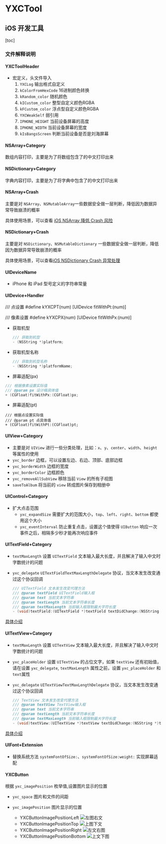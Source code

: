 # YXCTool
## iOS 开发工具

[toc]

### 文件解释说明

#### YXCToolHeader
* 宏定义，头文件导入
    1. `YXCLog` 输出格式自定义
    2. `kColorFromHexCode` 16进制颜色转换
    3. `kRandom_color` 随机颜色
    4. `kICustom_color` 整型自定义颜色RGBA
    5. `kFCustom_color` 浮点型自定义颜色RGBA
    6. `YXCWeakSelf` 弱引用
    7. `IPHONE_HEIGHT` 当前设备屏幕的高度
    8. `IPHONE_WIDTH` 当前设备屏幕的宽度
    9. `kIsBangsScreen` 判断当前设备是否是刘海屏幕

#### NSArray+Category 

数组内容打印，主要是为了将数组包含了的中文打印出来

#### NSDictionary+Category

字典内容打印，主要是为了将字典中包含了的中文打印出来

#### NSArray+Crash

主要是对 `NSArray`、`NSMutableArray`一些数据安全做一层判断，降低因为数据异常导致崩溃的概率

具体使用场景，可以查看 [iOS NSArray 降低 Crash 风险](https://www.jianshu.com/p/794d42de0aaf)

#### NSDictionary+Crash

主要是对 `NSDictionary`、`NSMutableDictionary` 一些数据安全做一层判断，降低因为数据异常导致崩溃的概率

具体使用场景，可以查看[iOS NSDictionary Crash 异常处理](https://www.jianshu.com/p/e56e58821233)

#### UIDeviceName

* iPhone 和 iPad 型号定义的字符串常量

#### UIDevice+Handler

/// 点设置
#define kYXCPT(num) [UIDevice fitWithPt:(num)]

/// 像素设置
#define kYXCPX(num) [UIDevice fitWithPx:(num)]

* 获取机型

  ```objective-c
  /// 获取到机型
  - (NSString *)platform;
  ```

* 获取机型名称

  ```objective-c
  /// 获取到机型名称
  - (NSString *)platformName;
  ```

* 屏幕适配(px)
```Objective-c
/// 根据像素设置实际值
/// @param px 设计稿具体值
+ (CGFloat)fitWithPx:(CGFloat)px;
```

* 屏幕适配(pt)
```Objecive-c
/// 根据点设置实际值
/// @param pt 点具体值
+ (CGFloat)fitWithPt:(CGFloat)pt;
```

#### UIView+Category

* 主要是对 `UIView` 进行一些分类处理，比如：`x`、`y`、`center`、`width`、`height`等属性的使用
* `yxc_border` 边框，可以设置左边、右边、顶部、底部边框
* `yxc_borderWidth` 边框的宽度
* `yxc_borderColor` 边框颜色
* `yxc_removeAllSubView` 移除当前 `View` 的所有子视图
* `saveToAlbum` 将当前的 `view` 转成图片保存到相册中

#### UIControl+Category

* 扩大点击范围
    * `yxc_expandSize` 需要扩大的范围大小，`top`、`left`、`right`、`bottom` 都使用这个大小
    * `yxc_eventInterval` 防止重复点击，设置这个值使得 `UIButton` 响应一次事件之后，相隔多少秒才能再次响应事件

#### UITextField+Category

* `textMaxLength` 设置 `UITextField` 文本输入最大长度，并且解决了输入中文时字数统计的问题
* `yxc_delegate` `UITextFieldTextMaxLengthDelegate` 协议，当文本发生改变通过这个协议回调

    ```objective-c
    /// UITextField 文本发生改变代理方法
    /// @param textField UITextField输入框
    /// @param text 当前文本字符串
    /// @param textLength 当前文本字符串长度
    /// @param textMaxLength 当前输入框限制最大字符长度
    - (void)textField:(UITextField *)textField textDidChange:(NSString *)text textLength:(NSInteger)textLength textMaxLength:(NSInteger)textMaxLength;
    ```

[具体介绍](https://www.jianshu.com/p/38287c8c4be6)

#### UITextView+Category

* `textMaxLength` 设置 `UITextView` 文本输入最大长度，并且解决了输入中文时字数统计的问题

* `yxc_placeHolder` 设置 `UITextView` 的占位文字，如果 `textView` 还有初始值，请在设置  `yxc_delegate`, `textMaxLength` 属性之前，设置 `yxc_placeHolder` 和 `text`属性

* `yxc_delegate` `UITextViewTextMaxLengthDelegate` 协议，当文本发生改变通过这个协议回调

    ```objective-c
    /// TextView 文本发生改变代理方法
    /// @param textView TextView输入框
    /// @param text 当前文本字符串
    /// @param textLength 当前文本字符串长度
    /// @param textMaxLength 当前输入框限制最大字符长度
    - (void)textView:(UITextView *)textView textDidChange:(NSString *)text textLength:(NSInteger)textLength textMaxLength:(NSInteger) textMaxLength;
    ```

[具体介绍](https://www.jianshu.com/p/38287c8c4be6)

#### UIFont+Extension

* 替换系统方法 `systemFontOfSize:`、`systemFontOfSize:weight:` 实现屏幕适配

#### YXCButton

根据 `yxc_imagePosition` 枚举值,设置图片显示的位置

* `yxc_space` 图片和文件的间距
* `yxc_imagePosition` 图片显示的位置

  * YXCButtonImagePositionLeft
    ![左图右文](https://raw.githubusercontent.com/guoguangtao/VSCodePicGoImages/master/20200731143419.png)
  * YXCButtonImagePositionTop
    ![上图下文](https://raw.githubusercontent.com/guoguangtao/VSCodePicGoImages/master/20200731143458.png)
  * YXCButtonImagePositionRight
    ![左文右图](https://raw.githubusercontent.com/guoguangtao/VSCodePicGoImages/master/20200731143534.png)
  * YXCButtonImagePositionBottom
    ![上文下图](https://raw.githubusercontent.com/guoguangtao/VSCodePicGoImages/master/20200731143621.png)